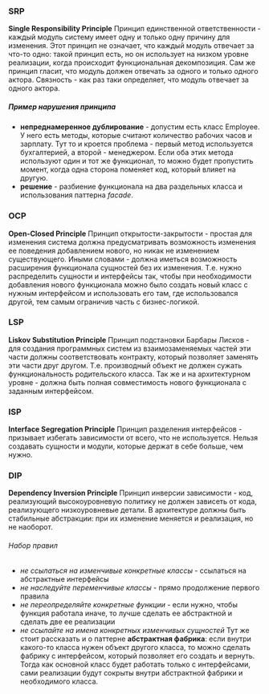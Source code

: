 ### SRP
**Single Responsibility Principle**
Принцип единственной ответственности - каждый модуль систему имеет одну и только одну причину для изменения.
Этот принцип не означает, что каждый модуль отвечает за что-то одно: такой принцип есть, но он использует на низком уровне реализации, когда происходит функциональная декомпозиция.
Сам же принцип гласит, что модуль должен отвечать за одного и только одного актора.
Связность - как раз таки определяет, что модуль отвечает за одного актора.
##### Пример нарушения принципа
- **непреднамеренное дублирование** - допустим есть класс Employee. У него есть методы, которые считают количество рабочих часов и зарплату. Тут то и кроется проблема - первый метод используется бухгалтерией, а второй - менеджером. Если оба этих метода используют один и тот же функционал, то можно будет пропустить момент, когда одна сторона поменяет код, который влияет на другую.
- **решение** - разбиение функционала на два раздельных класса и использования паттерна *facade*.
### OCP
**Open-Closed Principle**
Принцип открытости-закрытости - простая для изменения система должна предусматривать возможность изменения ее поведения добавлением нового, но никак не изменением существующего.
Иными словами - должна иметься возможность расширения функционала сущностей без их изменения.
Т.е. нужно распределить сущности и интерфейсы так, чтобы при необходимости добавления нового функционала можно было создать новый класс с нужным интерфейсом и использовать его там, где использовался другой, тем самым ограничив часть с бизнес-логикой.
### LSP
**Liskov Substitution Principle**
Принцип подстановки Барбары Лисков - для создания программных систем из взаимозаменяемых частей эти части должны соответствовать контракту, который позволяет заменять эти части друг другом.
Т.е. производный объект не должен сужать функциональность родительского класса.
Так же и на архитектурном уровне - должна быть полная совместимость нового функционала с заданным интерфейсом.
### ISP
**Interface Segregation Principle**
Принцип разделения интерфейсов - призывает избегать зависимости от всего, что не используется.
Нельзя создавать сущности и модули, которые держат в себе больше, чем нужно.
### DIP
**Dependency Inversion Principle**
Принцип инверсии зависимости - код, реализующий высокоуровневую политику не должен зависеть от кода, реализующего низкоуровневые детали.
В архитектуре должны быть стабильные абстракции: при их изменение меняется и реализация, но не наоборот.
###### Набор правил
- *не ссылаться на изменчивые конкретные классы* - ссылаться на абстрактные интерфейсы
- *не наследуйте переменчивые классы* - прямо продолжение первого правила
- *не переопределяйте конкретные функции* - если нужно, чтобы функция работала иначе, то лучше сделать ее абстрактной и сделать две ее реализации
- *не ссылайте на имена конкретных изменчивых сущностей*
Тут же стоит рассказать и о паттерне **абстрактная фабрика**: если внутри какого-то класса нужен объект другого класса, то можно сделать фабрику с интерфейсом, который позволяет его создать и вернуть. Тогда как основной класс будет работать только с интерфейсами, сами реализации будут сокрыты внутри абстрактной фабрики и необходимого класса.
